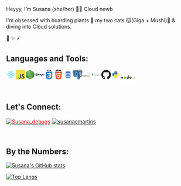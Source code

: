 Heyyy, I’m Susana (she/her) 🤙🏽 Cloud newb

I'm obsessed with hoarding plants 🌱 my two cats 🐱(Giga + Mushi)🐯 & diving into Cloud solutions.

💛 ✨ ⚡️ 


<h2> Languages and Tools: </h2>
<img align="left" alt="React" width="26px" src="https://raw.githubusercontent.com/github/explore/80688e429a7d4ef2fca1e82350fe8e3517d3494d/topics/react/react.png" />
<img align="left" alt="Javascript" width="26px" src="https://raw.githubusercontent.com/github/explore/80688e429a7d4ef2fca1e82350fe8e3517d3494d/topics/javascript/javascript.png" />
<img align="left" alt="Node.js" width="26px" src="https://raw.githubusercontent.com/github/explore/80688e429a7d4ef2fca1e82350fe8e3517d3494d/topics/nodejs/nodejs.png" />
<img align="left" alt="Django" width="26px" src="https://raw.githubusercontent.com/github/explore/80688e429a7d4ef2fca1e82350fe8e3517d3494d/topics/django/django.png" />
<img align="left" alt="CSS3" width="26px" src="https://raw.githubusercontent.com/github/explore/80688e429a7d4ef2fca1e82350fe8e3517d3494d/topics/css/css.png" />
<img align="left" alt="HTML5" width="26px" src="https://raw.githubusercontent.com/github/explore/80688e429a7d4ef2fca1e82350fe8e3517d3494d/topics/html/html.png" />
<img align="left" alt="SQL" width="26px" src="https://raw.githubusercontent.com/github/explore/80688e429a7d4ef2fca1e82350fe8e3517d3494d/topics/sql/sql.png" />
<img align="left" alt="PostgreSQL" width="26px" src="https://raw.githubusercontent.com/github/explore/80688e429a7d4ef2fca1e82350fe8e3517d3494d/topics/postgresql/postgresql.png" />
<img align="left" alt="MySQL" width="26px" src="https://raw.githubusercontent.com/github/explore/80688e429a7d4ef2fca1e82350fe8e3517d3494d/topics/mysql/mysql.png" />
<img align="left" alt="MongoDB" width="26px" src="https://raw.githubusercontent.com/github/explore/80688e429a7d4ef2fca1e82350fe8e3517d3494d/topics/mongodb/mongodb.png" />
<img align="left" alt="GitHub" width="26px" src="https://raw.githubusercontent.com/github/explore/78df643247d429f6cc873026c0622819ad797942/topics/github/github.png" />
<img align="left" alt="Python" width="26px" src="https://raw.githubusercontent.com/github/explore/80688e429a7d4ef2fca1e82350fe8e3517d3494d/topics/python/python.png" />
<a href="https://nodejs.org" target="_blank"> <img src="https://raw.githubusercontent.com/devicons/devicon/master/icons/nodejs/nodejs-original-wordmark.svg" alt="nodejs" width="40" height="40"/> </a> 
<br />
<br />
<h2 align="left"> Let's Connect: </h2>
<p align="left">
<a href="https://twitter.com/Susana_debugs" target="blank"><img align="center" src="https://cdn.jsdelivr.net/npm/simple-icons@3.0.1/icons/twitter.svg" alt="Susana_debugs" height="30" width="40" style="color:red;"/></a>
<a href="https://www.linkedin.com/in/susanacmartins/" target="blank"><img align="center" src="https://cdn.jsdelivr.net/npm/simple-icons@3.0.1/icons/linkedin.svg" alt="susanacmartins" height="30" width="40" /></a>


</p>

<br />
<h2> By the Numbers: </h2>

[![5usana's GitHub stats](https://github-readme-stats.vercel.app/api?username=5usana&theme=radical&hide=stars,issues)](https://github.com/5usana/github-readme-stats)

[![Top Langs](https://github-readme-stats.vercel.app/api/top-langs/?username=5usana&theme=radical&layout=compact)](https://github.com/5usana/github-readme-stats)
</a>
<br />
<br />

<!---
5usana/5usana is a ✨ special ✨ repository because its `README.md` (this file) appears on your GitHub profile.
You can click the Preview link to take a look at your changes.
--->
